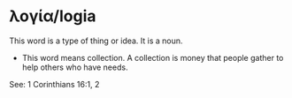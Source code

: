 # λογία/logia
This word is a type of thing or idea. It is a noun. 

* This word means collection. A collection is money that people gather to help others who have needs. 

See: 1 Corinthians 16:1, 2
